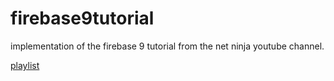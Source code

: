 # firebase9tutorial
implementation of the firebase 9 tutorial from the net ninja youtube channel.

[playlist](https://www.youtube.com/watch?v=9zdvmgGsww0&list=PL4cUxeGkcC9jERUGvbudErNCeSZHWUVlb)